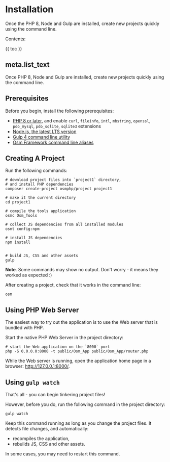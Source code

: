 # Installation

Once the PHP 8, Node and Gulp are installed, create new
projects quickly using the command line.

Contents:

{{ toc }}

## meta.list_text

Once PHP 8, Node and Gulp are installed, create new projects quickly using the command line.

## Prerequisites

Before you begin, install the following prerequisites:

* [PHP 8 or later](https://www.php.net/manual/en/install.php), and enable `curl`, `fileinfo`, `intl`, `mbstring`, `openssl`, `pdo_mysql`, `pdo_sqlite`, `sqlite3`
  extensions
* [Node.js, the latest LTS version](https://nodejs.org/en/download/current/)
* [Gulp 4 command line utility](https://gulpjs.com/docs/en/getting-started/quick-start#install-the-gulp-command-line-utility) 
* [Osm Framework command line aliases](10-framework-command-line-aliases.md)  

## Creating A Project

Run the following commands:

    # download project files into `project1` directory, 
    # and install PHP dependencies 
    composer create-project osmphp/project project1
    
    # make it the current directory
    cd project1

    # compile the tools application
    osmc Osm_Tools

    # collect JS dependencies from all installed modules
    osmt config:npm
        
    # install JS dependencies
    npm install
    
    
    # build JS, CSS and other assets
    gulp

**Note**. Some commands may show no output. Don't worry - it means they worked as expected :)

After creating a project, check that it works in the command line:

    osm

## Using PHP Web Server

The easiest way to try out the application is to use the Web server that is bundled with PHP.

Start the native PHP Web Server in the project directory:
    
    # start the Web application on the `8000` port
    php -S 0.0.0.0:8000 -t public/Osm_App public/Osm_App/router.php
    
While the Web server is running, open the application home page in a browser: <http://127.0.0.1:8000/>.

## Using `gulp watch`

That's all - you can begin tinkering project files!

However, before you do, run the following command in the project directory:

    gulp watch
    
Keep this command running as long as you change the project files. It detects file changes, and automatically: 

* recompiles the application,
* rebuilds JS, CSS and other assets.     

In some cases, you may need to restart this command.